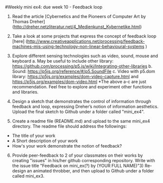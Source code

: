 
#Weekly mini ex4: due week 10 - Feedback loop

1)	Read the article [Cybernetics and the Pioneers of Computer Art by Thomas Dreher] (http://dreher.netzliteratur.net/4_Medienkunst_Kybernetike.html)

2)	Take a look at some projects that express the concept of feedback loop [here] (http://www.creativeapplications.net/processing/feedback-machines-mis-using-technology-non-linear-behavioural-systems
) 

3)	Explore different sensing technologies such as video, sound, mouse and keyboard 
a.	May be useful to include other library: https://github.com/processing/p5.js/wiki/Integrating-other-libraries 
b.	Sound: https://p5js.org/reference/#/p5.SoundFile
c.	Video with p5.dom library: https://p5js.org/examples/dom-video-capture.html and https://p5js.org/examples/dom-video.html 
*The above a-c are just recommendation. Feel free to explore and experiment other functions and libraries.

4)	Design a sketch that demonstrates the control of information through feedback and loop, expressing Dreher’s notion of information aesthetics. Upload the final sketch to Github under a folder called "mini_ex4".

5) Create a readme file (README.md) and upload to the same mini_ex4 directory. The readme file should address the followings:

- The title of your work
- A Short description of your work
- How's your work demonstrate the notion of feedback?

6) Provide peer-feedback to 2 of your classmates on their works by creating "issues" in his/her github corresponding repository. Write with the issue title "Feedback on mini_ex(?) by (YOUR FULL NAME)"3) Re-design an animated throbber, and then upload to Github under a folder called mini_ex3.
